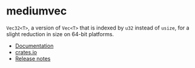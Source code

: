 # mediumvec

`Vec32<T>`, a version of `Vec<T>` that is indexed by `u32` instead of `usize`,
for a slight reduction in size on 64-bit platforms.

* [Documentation](https://docs.rs/mediumvec)
* [crates.io](https://crates.io/crates/mediumvec)
* [Release notes](https://github.com/mbrubeck/mediumvec/releases)
